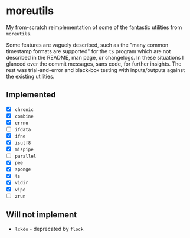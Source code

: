 # moreutils

My from-scratch reimplementation of some of the fantastic utilities from `moreutils`.

Some features are vaguely described, such as the "many common timestamp formats
are supported" for the `ts` program which are not described in the README, man
page, or changelogs. In these situations I glanced over the commit
messages, sans code, for further insights. The rest was trial-and-error and
black-box testing with inputs/outputs against the existing utilities.

## Implemented

- [x] `chronic`
- [x] `combine`
- [x] `errno`
- [ ] `ifdata`
- [x] `ifne`
- [x] `isutf8`
- [x] `mispipe`
- [ ] `parallel`
- [x] `pee`
- [x] `sponge`
- [x] `ts`
- [x] `vidir`
- [x] `vipe`
- [ ] `zrun`

## Will not implement

* `lckdo` - deprecated by `flock`
